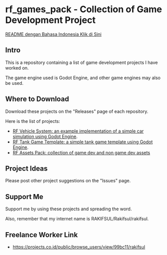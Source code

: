 # rf_games_pack - Collection of Game Development Project

[README dengan Bahasa Indonesia Klik di Sini](https://github.com/rakifsul/rf_gamedev_pack/blob/main/README_id.md)

## Intro

This is a repository containing a list of game development projects I have worked on.

The game engine used is Godot Engine, and other game engines may also be used.

## Where to Download

Download these projects on the "Releases" page of each repository.

Here is the list of projects:

- [RF Vehicle System: an example implementation of a simple car simulation using Godot Engine](https://github.com/rakifsul/rf_vehicle_system).
- [RF Tank Game Template: a simple tank game template using Godot Engine](https://github.com/rakifsul/rf_tank_game_template).
- [RF Assets Pack: collection of game dev and non game dev assets](https://github.com/rakifsul/rf_assets_pack)

## Project Ideas

Please post other project suggestions on the "Issues" page.

## Support Me

Support me by using these projects and spreading the word.

Also, remember that my internet name is RAKIFSUL/Rakifsul/rakifsul.

## Freelance Worker Link

- https://projects.co.id/public/browse_users/view/99bc11/rakifsul